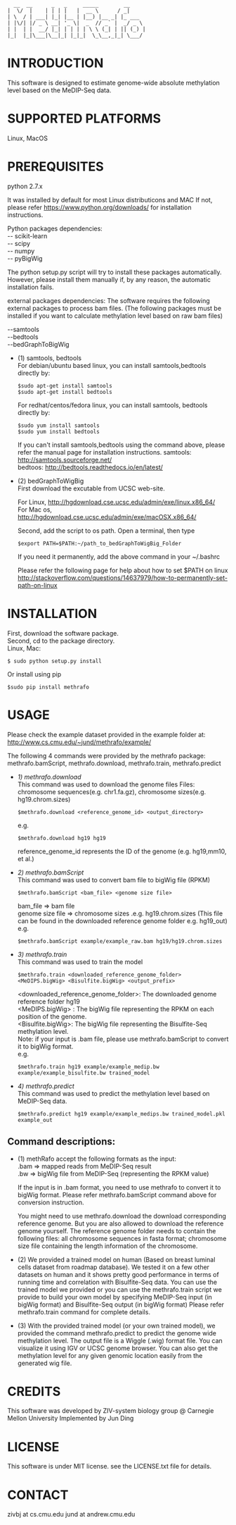 ```
  __  __      _   _     _____        __      
|  \/  |    | | | |   |  __ \      / _|     
| \  / | ___| |_| |__ | |__) |__ _| |_ ___  
| |\/| |/ _ \ __| '_ \|  _  // _` |  _/ _ \ 
| |  | |  __/ |_| | | | | \ \ (_| | || (_) |
|_|  |_|\___|\__|_| |_|_|  \_\__,_|_| \___/ 
```                                             
                                       		 
	
			 
# INTRODUCTION


This software is designed to estimate genome-wide absolute methylation 
level based on the MeDIP-Seq data. 

# SUPPORTED PLATFORMS

Linux, MacOS

# PREREQUISITES

python 2.7.x

It was installed by default for most Linux distributicons and MAC
If not, please refer https://www.python.org/downloads/ for installation 
instructions. 

Python packages dependencies:  
-- scikit-learn   
-- scipy  
-- numpy  
-- pyBigWig

The python setup.py script will try to install these packages automatically.
However, please install them manually if, by any reason, the automatic 
installation fails. 

external packages dependencies:
The software requires the following external packages to process bam files.
(The following packages must be installed if you want to calculate methylation
level based on raw bam files) 

--samtools  
--bedtools  
--bedGraphToBigWig  

* (1) samtools, bedtools  
	For debian/ubuntu based linux, you can install samtools,bedtools directly by:
	```
	$sudo apt-get install samtools
	$sudo apt-get install bedtools
	```
	For redhat/centos/fedora linux, you can install samtools, bedtools directly by:
	```
	$sudo yum install samtools
	$sudo yum install bedtools
	```
	If you can't install samtools,bedtools using the command above, please refer 
	the manual page for installation instructions. 
	samtools: http://samtools.sourceforge.net/   
	bedtoos: http://bedtools.readthedocs.io/en/latest/   

* (2) bedGraphToWigBig  
	First download the excutable from UCSC web-site.

	For Linux, 
	http://hgdownload.cse.ucsc.edu/admin/exe/linux.x86_64/  
	For Mac os,
	http://hgdownload.cse.ucsc.edu/admin/exe/macOSX.x86_64/

	Second, add the script to os path. 
	Open a terminal, then type
	```
	$export PATH=$PATH:~/path_to_bedGraphToWigBig_Folder
	```
	If you need it permanently, add the above command in your ~/.bashrc

	Please refer the following page for help about how to set $PATH on linux
	http://stackoverflow.com/questions/14637979/how-to-permanently-set-path-on-linux

# INSTALLATION

First, download the software package.  
Second, cd to the package directory.  
Linux, Mac:  
```
$ sudo python setup.py install 
```
Or install using pip   
```
$sudo pip install methrafo
```

USAGE
========================================================================
Please check the example dataset provided in the example folder at:    
http://www.cs.cmu.edu/~jund/methrafo/example/   

The following 4 commands were provided by the methrafo package:   
methrafo.bamScript, methrafo.download, methrafo.train, methrafo.predict   

* *1) methrafo.download*   
	This command was used to download the genome files 
	Files: chromosome sequences(e.g. chr1.fa.gz), chromosome sizes(e.g. hg19.chrom.sizes)
	```
	$methrafo.download <reference_genome_id> <output_directory>
	```
	e.g.
	```
	$methrafo.download hg19 hg19
	```
	reference_genome_id represents the ID of the genome (e.g. hg19,mm10, et al.)

* *2) methrafo.bamScript*     
	This command was used to convert bam file to bigWig file (RPKM)   
	```
	$methrafo.bamScript <bam_file> <genome size file>
	```
	bam_file => bam file  
	genome size file => chromosome sizes .e.g. hg19.chrom.sizes (This file can be found in the downloaded reference genome folder e.g. hg19_out)  
	e.g.    
	```
	$methrafo.bamScript example/example_raw.bam hg19/hg19.chrom.sizes
	```

*  *3) methrafo.train*  
	This command was used to train the model
	```
	$methrafo.train <downloaded_reference_genome_folder> <MeDIPS.bigWig> <Bisulfite.bigWig> <output_prefix>   
	```
	<downloaded_reference_genome_folder>: The downloaded genome reference folder hg19   
	<MeDIPS.bigWig> : The bigWig file representing the RPKM on each position of the genome.    
	<Bisulfite.bigWig>: The bigWig file representing the Bisulfite-Seq methylation level.    
	Note: if your input is .bam file, please use methrafo.bamScript to convert it to bigWig format.   
	e.g.
	```
	$methrafo.train hg19 example/example_medip.bw example/example_bisulfite.bw trained_model
	```

* *4) methrafo.predict*  
	This command was used to predict the methylation level based on MeDIP-Seq data.
	```
	$methrafo.predict hg19 example/example_medips.bw trained_model.pkl example_out
	```

## Command descriptions:

* (1) methRafo accept the following formats as the input:  
   .bam  => mapped reads from MeDIP-Seq result  
   .bw   => bigWig file from MeDIP-Seq (representing the RPKM value)  
   
   If the input is in .bam format, you need to use methrafo to convert 
   it to bigWig format. Please refer methrafo.bamScript command above for
   conversion instruction. 
   
   You might need to use methrafo.download the download corresponding reference 
   genome. But you are also allowed to download the reference genome yourself.
   The reference genome folder needs to contain the following files:
   all chromosome sequences in fasta format; chromosome size file containing
   the length information of the chromosome. 
   
* (2) We provided a trained model on human (Based on breast luminal cells dataset 
   from roadmap database). We tested it  on a few other datasets on human and it shows
   pretty good performance in terms of running time and correlation with Bisulfite-Seq data.
   You can use the trained model we provided or you can use the methrafo.train script we provide
   to build your own model by specifying MeDIP-Seq input (in bigWig format) and Bisulfite-Seq output (in bigWig format)
   Please refer methrafo.train command for complete details. 
   
* (3) With the provided trained model (or your own trained model), we provided the command methrafo.predict to 
   predict the genome wide methylation level. The output file is a Wiggle (.wig) format file. You can visualize
   it using IGV or UCSC genome browser. You can also get the methylation level for any given genomic location
   easily from the generated wig file. 
   
  
# CREDITS

This software was developed by ZIV-system biology group @ Carnegie Mellon University
Implemented by Jun Ding


# LICENSE 

This software is under MIT license.
see the LICENSE.txt file for details. 


# CONTACT

zivbj at cs.cmu.edu
jund  at andrew.cmu.edu




                                 
                                 
                                 
                                 
                                 

                                                         
